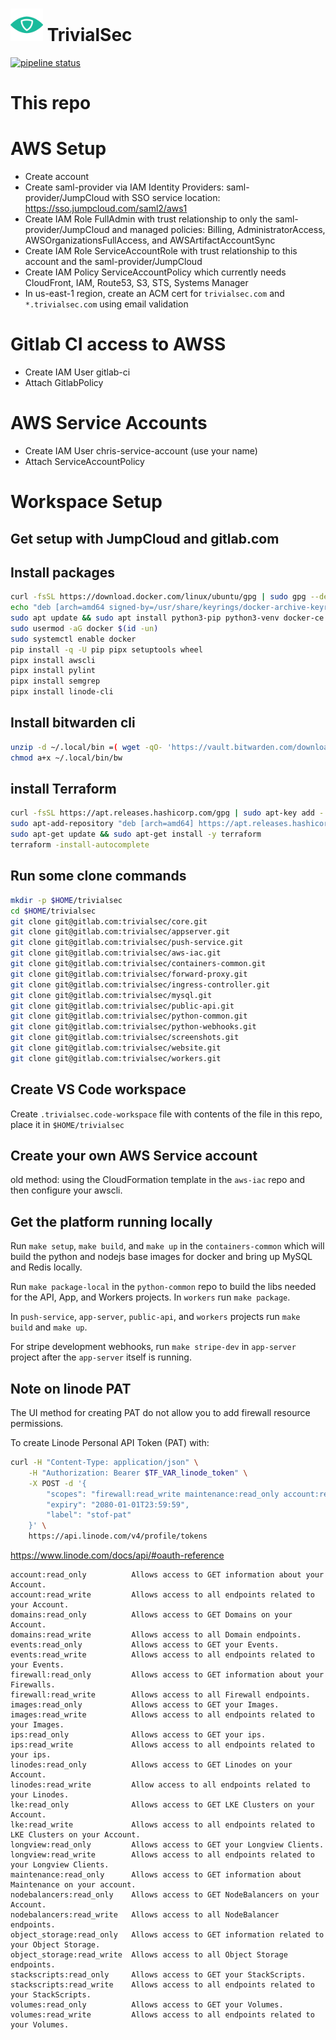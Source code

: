 # <img src=".repo/assets/icon-512x512.png"  width="52" height="52"> TrivialSec

[![pipeline status](https://gitlab.com/trivialsec/core/badges/main/pipeline.svg)](https://gitlab.com/trivialsec/core/commits/main)

# This repo

# AWS Setup

- Create account
- Create saml-provider via IAM Identity Providers: saml-provider/JumpCloud with SSO service location: https://sso.jumpcloud.com/saml2/aws1
- Create IAM Role FullAdmin with trust relationship to only the saml-provider/JumpCloud and managed policies: Billing, AdministratorAccess, AWSOrganizationsFullAccess, and AWSArtifactAccountSync
- Create IAM Role ServiceAccountRole with trust relationship to this account and the saml-provider/JumpCloud
- Create IAM Policy ServiceAccountPolicy which currently needs CloudFront, IAM, Route53, S3, STS, Systems Manager
- In us-east-1 region, create an ACM cert for `trivialsec.com` and `*.trivialsec.com` using email validation

# Gitlab CI access to AWSS

- Create IAM User gitlab-ci
- Attach GitlabPolicy

# AWS Service Accounts

- Create IAM User chris-service-account (use your name)
- Attach ServiceAccountPolicy

# Workspace Setup

## Get setup with JumpCloud and gitlab.com

## Install packages

```bash
curl -fsSL https://download.docker.com/linux/ubuntu/gpg | sudo gpg --dearmor -o /usr/share/keyrings/docker-archive-keyring.gpg
echo "deb [arch=amd64 signed-by=/usr/share/keyrings/docker-archive-keyring.gpg] https://download.docker.com/linux/ubuntu $(lsb_release -cs) stable" | sudo tee /etc/apt/sources.list.d/docker.list
sudo apt update && sudo apt install python3-pip python3-venv docker-ce docker-ce-cli containerd.io docker-compose
sudo usermod -aG docker $(id -un)
sudo systemctl enable docker
pip install -q -U pip pipx setuptools wheel 
pipx install awscli
pipx install pylint
pipx install semgrep
pipx install linode-cli
```

## Install bitwarden cli

```bash
unzip -d ~/.local/bin =( wget -qO- 'https://vault.bitwarden.com/download/?app=cli&platform=linux' )
chmod a+x ~/.local/bin/bw
```

## install Terraform

```bash
curl -fsSL https://apt.releases.hashicorp.com/gpg | sudo apt-key add -
sudo apt-add-repository "deb [arch=amd64] https://apt.releases.hashicorp.com focal main"
sudo apt-get update && sudo apt-get install -y terraform
terraform -install-autocomplete
```

## Run some clone commands

```bash
mkdir -p $HOME/trivialsec
cd $HOME/trivialsec
git clone git@gitlab.com:trivialsec/core.git
git clone git@gitlab.com:trivialsec/appserver.git
git clone git@gitlab.com:trivialsec/push-service.git
git clone git@gitlab.com:trivialsec/aws-iac.git
git clone git@gitlab.com:trivialsec/containers-common.git
git clone git@gitlab.com:trivialsec/forward-proxy.git
git clone git@gitlab.com:trivialsec/ingress-controller.git
git clone git@gitlab.com:trivialsec/mysql.git
git clone git@gitlab.com:trivialsec/public-api.git
git clone git@gitlab.com:trivialsec/python-common.git
git clone git@gitlab.com:trivialsec/python-webhooks.git
git clone git@gitlab.com:trivialsec/screenshots.git
git clone git@gitlab.com:trivialsec/website.git
git clone git@gitlab.com:trivialsec/workers.git
```

## Create VS Code workspace

Create `.trivialsec.code-workspace` file with contents of the file in this repo, place it in `$HOME/trivialsec`

## Create your own AWS Service account

old method: using the CloudFormation template in the `aws-iac` repo and then configure your awscli.

## Get the platform running locally

Run `make setup`, `make build`, and `make up` in the `containers-common` which will build the python and nodejs base images for docker and bring up MySQL and Redis locally.

Run `make package-local` in the `python-common` repo to build the libs needed for the API, App, and Workers projects.
In `workers` run `make package`.

In `push-service`, `app-server`, `public-api`, and `workers` projects run `make build` and `make up`.

For stripe development webhooks, run `make stripe-dev` in `app-server` project after the `app-server` itself is running.

## Note on linode PAT

The UI method for creating PAT do not allow you to add firewall resource permissions.

To create Linode Personal API Token (PAT) with:

```sh
curl -H "Content-Type: application/json" \
    -H "Authorization: Bearer $TF_VAR_linode_token" \
    -X POST -d '{
        "scopes": "firewall:read_write maintenance:read_only account:read_only domains:read_only events:read_only images:read_write ips:read_write linodes:read_write longview:read_only stackscripts:read_write volumes:read_write",
        "expiry": "2080-01-01T23:59:59",
        "label": "stof-pat"
    }' \
    https://api.linode.com/v4/profile/tokens
```

https://www.linode.com/docs/api/#oauth-reference

```
account:read_only          Allows access to GET information about your Account.
account:read_write         Allows access to all endpoints related to your Account.
domains:read_only          Allows access to GET Domains on your Account.
domains:read_write         Allows access to all Domain endpoints.
events:read_only           Allows access to GET your Events.
events:read_write          Allows access to all endpoints related to your Events.
firewall:read_only         Allows access to GET information about your Firewalls.
firewall:read_write        Allows access to all Firewall endpoints.
images:read_only           Allows access to GET your Images.
images:read_write          Allows access to all endpoints related to your Images.
ips:read_only              Allows access to GET your ips.
ips:read_write             Allows access to all endpoints related to your ips.
linodes:read_only          Allows access to GET Linodes on your Account.
linodes:read_write         Allow access to all endpoints related to your Linodes.
lke:read_only              Allows access to GET LKE Clusters on your Account.
lke:read_write             Allows access to all endpoints related to LKE Clusters on your Account.
longview:read_only         Allows access to GET your Longview Clients.
longview:read_write        Allows access to all endpoints related to your Longview Clients.
maintenance:read_only      Allows access to GET information about Maintenance on your account.
nodebalancers:read_only    Allows access to GET NodeBalancers on your Account.
nodebalancers:read_write   Allows access to all NodeBalancer endpoints.
object_storage:read_only   Allows access to GET information related to your Object Storage.
object_storage:read_write  Allows access to all Object Storage endpoints.
stackscripts:read_only     Allows access to GET your StackScripts.
stackscripts:read_write    Allows access to all endpoints related to your StackScripts.
volumes:read_only          Allows access to GET your Volumes.
volumes:read_write         Allows access to all endpoints related to your Volumes.
```